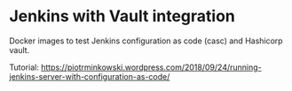 # Jenkins with Vault integration

Docker images to test Jenkins configuration as code (casc) and Hashicorp vault.

Tutorial: https://piotrminkowski.wordpress.com/2018/09/24/running-jenkins-server-with-configuration-as-code/
